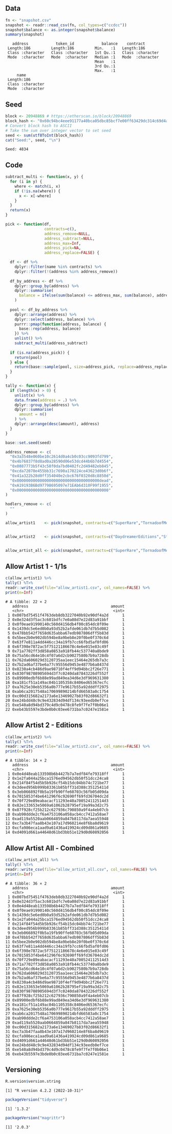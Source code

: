 
<!-- README.md is generated from README.Rmd. Please edit that file -->

## Data

``` r
fn <- "snapshot.csv"
snapshot <- readr::read_csv(fn, col_types=c("ccdcc"))
snapshot$balance <- as.integer(snapshot$balance)
summary(snapshot)
```

       address            token_id            balance    contract        
     Length:186         Length:186         Min.   :1   Length:186        
     Class :character   Class :character   1st Qu.:1   Class :character  
     Mode  :character   Mode  :character   Median :1   Mode  :character  
                                           Mean   :1                     
                                           3rd Qu.:1                     
                                           Max.   :1                     
         name          
     Length:186        
     Class :character  
     Mode  :character  
                       
                       
                       

## Seed

``` r
block <- 20948869 # https://etherscan.io/block/20948869
block_hash <- "0x60c94bc4eee91177a40bca05dbc85bcf7e00ff63429dc314c69d4a21e6b64bc9"
# Convert block hash to ASCII
# Take the sum over integer vector to set seed
seed <- sum(utf8ToInt(block_hash))
cat("Seed:", seed, "\n")
```

    Seed: 4834 

## Code

``` r
subtract_multi <- function(x, y) {
  for (i in y) {
    where <- match(i, x)
    if (!is.na(where)) {
      x <- x[-where]
    }
  }
  return(x)
}

pick <- function(df,
                 contracts=c(),
                 address_remove=NULL,
                 address_subtract=NULL,
                 address_max=Inf,
                 address_pick=NA,
                 address_replace=FALSE) {

  df <- df %>%
    dplyr::filter(name %in% contracts) %>%
    dplyr::filter(!(address %in% address_remove))
  
  df_by_address <- df %>%
    dplyr::group_by(address) %>%
    dplyr::summarise(
      balance = ifelse(sum(balance) <= address_max, sum(balance), address_max)
    )
  
  pool <- df_by_address %>%
    dplyr::arrange(address) %>%
    dplyr::select(address, balance) %>%
    purrr::pmap(function(address, balance) {
      base::rep(address, balance)
    }) %>%
    unlist() %>%
    subtract_multi(address_subtract)
  
  if (is.na(address_pick)) {
    return(pool)
  } else {
    return(base::sample(pool, size=address_pick, replace=address_replace))
  }
}

tally <- function(x) {
  if (length(x) > 0) {
    unlist(x) %>%
    data.frame(address = .) %>%
    dplyr::group_by(address) %>%
    dplyr::summarise(
      amount = n()
    ) %>%
    dplyr::arrange(desc(amount), address)
  }
}
```

``` r
base::set.seed(seed)

address_remove <- c(
  "0x3a3548e060be10c2614d0a4cb0c03cc9093fd799",
  "0x4b76837f8d8ad0a28590d06e53dcd44b6b7d4554",
  "0x0887773b5f43c58f0da7bd0402fc2d49482eb845",
  "0xcda72070e455bb31c7690a170224ce43623d0b6f",
  "0x41a322b28d0ff354040e2cbc676f0320d8c8850d",
  "0x000000000000000000000000000000000000dead",
  "0xA19193B6Bd97798695097e71EAb6d310F99f1955",
  "0x0000000000000000000000000000000000000000"
)

hodlers_remove <- c(
  ""
)

allow_artist1    <- pick(snapshot, contracts=c("SuperRare","TornadoofMemes","OpenYourMind","Daydreamer","Surrealist","PepeArt","Foundation"), address_remove=address_remove,address_max=1)


allow_artist2    <- pick(snapshot, contracts=c("DaydreamerEditions","StoneandTimeEditions","KnownOriginEditions","NGUniversalVibrations"), address_remove=address_remove,address_subtract=allow_artist1,address_max=1)


allow_artist_all <- pick(snapshot, contracts=c("SuperRare","TornadoofMemes","OpenYourMind","Daydreamer","Surrealist","PepeArt","Foundation","DaydreamerEditions","StoneandTimeEditions","KnownOriginEditions","NGUniversalVibrations"), address_remove=address_remove,address_max=1)
```

## Allow Artist 1 - 1/1s

``` r
c(allow_artist1) %>%
tally() %T>%
readr::write_csv(file="allow_artist1.csv", col_names=FALSE) %>%
print(n=Inf)
```

    # A tibble: 22 × 2
       address                                    amount
       <chr>                                       <int>
     1 0x007bd75451f4763deb8db3227040b92e90df4a2d      1
     2 0x0e324d3f5ac3c601bdfc7e0a08d7e22d83a91bbf      1
     3 0x0f0eae91990140c560d4156db4f00c854dc8f09e      1
     4 0x1439dc5e6ed0b0a93d52b2afde061db7d7b5d082      1
     5 0x478bb542f7658d635abba67edb987806dff5b83d      1
     6 0x5bee2b0e902db594be8a9beb8e20f0be0f370c6d      1
     7 0x63f7e811a4dd446cc34a19fb7cc66fbd5af0fd06      1
     8 0x6f398e7872ac5f75121186678c4e6e015e83c49f      1
     9 0x71a7702ff3d858a0853a918fb44c537740a8bde9      1
    10 0x75a56cd64e10c4f07a6d2cb9027580b7b9a728db      1
    11 0x762da606029d3120735aa1eec15464e265db7a3c      1
    12 0x7b2ad6af37be6a77c95556d9453e4877b6a8437d      1
    13 0x8230a4cb486d9ae98710f4eff9d94bbc2f26e771      1
    14 0x830f98708905694d3f7c0240da87843226df552f      1
    15 0x89900edbf6b88e99ad849ea34d6e3df969631380      1
    16 0xa181cf51a149ac04b1105358c8406ed65367ecfc      1
    17 0xa7625e30eb5356a0b777e9617b55a92dddff2975      1
    18 0xab6ca2017548a170699890214bfd66583a0c1754      1
    19 0xc00d315682a2173a6e13469027b83f02d86632f1      1
    20 0xe24bdd48c9c9e432834d94df134c93eedb0ef7ce      1
    21 0xe540a8d94bd379c4d9c0478c8fe9f7fe7f0b06e1      1
    22 0xeb43b5597e3bde0b0c03ee6731ba7c0247e1581e      1

## Allow Artist 2 - Editions

``` r
c(allow_artist2) %>%
tally() %T>%
readr::write_csv(file="allow_artist2.csv", col_names=FALSE) %>%
print(n=Inf)
```

    # A tibble: 14 × 2
       address                                    amount
       <chr>                                       <int>
     1 0x0e4d48eab133598b6b4427b7a7edf84fe79318ff      1
     2 0x1e2fa044a25bca1576ed94562db50f51dcc24ca8      1
     3 0x214f84f54d5b5b926cf54b15dc04bb74c721be77      1
     4 0x3deed956b999b83361b85bff31d388c35125411d      1
     5 0x3eb066892f0b5a19fb90ffe60703c56fb05d09da      1
     6 0x7015853f4be641296f6c92690ff69fd36704dc2d      1
     7 0x70f729e89eabacacf11293e40a700524112514d3      1
     8 0x82e133653e5069a61062b28795ef19a99a3d2c75      1
     9 0x87f928cf25b212c627936c790850a9f4a4eb07cb      1
    10 0xab90ddde2cf6a4753106a058acb4cc7412a58ae7      1
    11 0xad119a5520aab0664859a847b8117da7aea55948      1
    12 0xc7a3b47faa8b43e107a17d960214e8f6ba8d9619      1
    13 0xcfa986eca1aad9a61436a419924cd09d861a9685      1
    14 0xd4091d661a44648d61bd3bb51e129d0d60892056      1

## Allow Artist All - Combined

``` r
c(allow_artist_all) %>%
tally() %T>%
readr::write_csv(file="allow_artist_all.csv", col_names=FALSE) %>%
print(n=Inf)
```

    # A tibble: 36 × 2
       address                                    amount
       <chr>                                       <int>
     1 0x007bd75451f4763deb8db3227040b92e90df4a2d      1
     2 0x0e324d3f5ac3c601bdfc7e0a08d7e22d83a91bbf      1
     3 0x0e4d48eab133598b6b4427b7a7edf84fe79318ff      1
     4 0x0f0eae91990140c560d4156db4f00c854dc8f09e      1
     5 0x1439dc5e6ed0b0a93d52b2afde061db7d7b5d082      1
     6 0x1e2fa044a25bca1576ed94562db50f51dcc24ca8      1
     7 0x214f84f54d5b5b926cf54b15dc04bb74c721be77      1
     8 0x3deed956b999b83361b85bff31d388c35125411d      1
     9 0x3eb066892f0b5a19fb90ffe60703c56fb05d09da      1
    10 0x478bb542f7658d635abba67edb987806dff5b83d      1
    11 0x5bee2b0e902db594be8a9beb8e20f0be0f370c6d      1
    12 0x63f7e811a4dd446cc34a19fb7cc66fbd5af0fd06      1
    13 0x6f398e7872ac5f75121186678c4e6e015e83c49f      1
    14 0x7015853f4be641296f6c92690ff69fd36704dc2d      1
    15 0x70f729e89eabacacf11293e40a700524112514d3      1
    16 0x71a7702ff3d858a0853a918fb44c537740a8bde9      1
    17 0x75a56cd64e10c4f07a6d2cb9027580b7b9a728db      1
    18 0x762da606029d3120735aa1eec15464e265db7a3c      1
    19 0x7b2ad6af37be6a77c95556d9453e4877b6a8437d      1
    20 0x8230a4cb486d9ae98710f4eff9d94bbc2f26e771      1
    21 0x82e133653e5069a61062b28795ef19a99a3d2c75      1
    22 0x830f98708905694d3f7c0240da87843226df552f      1
    23 0x87f928cf25b212c627936c790850a9f4a4eb07cb      1
    24 0x89900edbf6b88e99ad849ea34d6e3df969631380      1
    25 0xa181cf51a149ac04b1105358c8406ed65367ecfc      1
    26 0xa7625e30eb5356a0b777e9617b55a92dddff2975      1
    27 0xab6ca2017548a170699890214bfd66583a0c1754      1
    28 0xab90ddde2cf6a4753106a058acb4cc7412a58ae7      1
    29 0xad119a5520aab0664859a847b8117da7aea55948      1
    30 0xc00d315682a2173a6e13469027b83f02d86632f1      1
    31 0xc7a3b47faa8b43e107a17d960214e8f6ba8d9619      1
    32 0xcfa986eca1aad9a61436a419924cd09d861a9685      1
    33 0xd4091d661a44648d61bd3bb51e129d0d60892056      1
    34 0xe24bdd48c9c9e432834d94df134c93eedb0ef7ce      1
    35 0xe540a8d94bd379c4d9c0478c8fe9f7fe7f0b06e1      1
    36 0xeb43b5597e3bde0b0c03ee6731ba7c0247e1581e      1

## Versioning

``` r
R.version$version.string
```

    [1] "R version 4.2.2 (2022-10-31)"

``` r
packageVersion("tidyverse")
```

    [1] '1.3.2'

``` r
packageVersion("magrittr")
```

    [1] '2.0.3'
